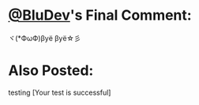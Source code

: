 # [@BluDev](https://replit.com/@BluDev)'s Final Comment:

ヾ(*ФωФ)βyё βyё☆彡

# Also Posted:

testing \[Your test is successful\]